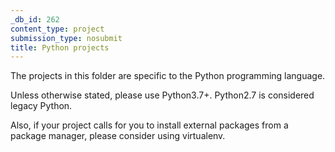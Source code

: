 ```yaml
---
_db_id: 262
content_type: project
submission_type: nosubmit
title: Python projects
---
```



The projects in this folder are specific to the Python programming language.

Unless otherwise stated, please use Python3.7+. Python2.7 is considered legacy Python.

Also, if your project calls for you to install external packages from a package manager, please consider using virtualenv.